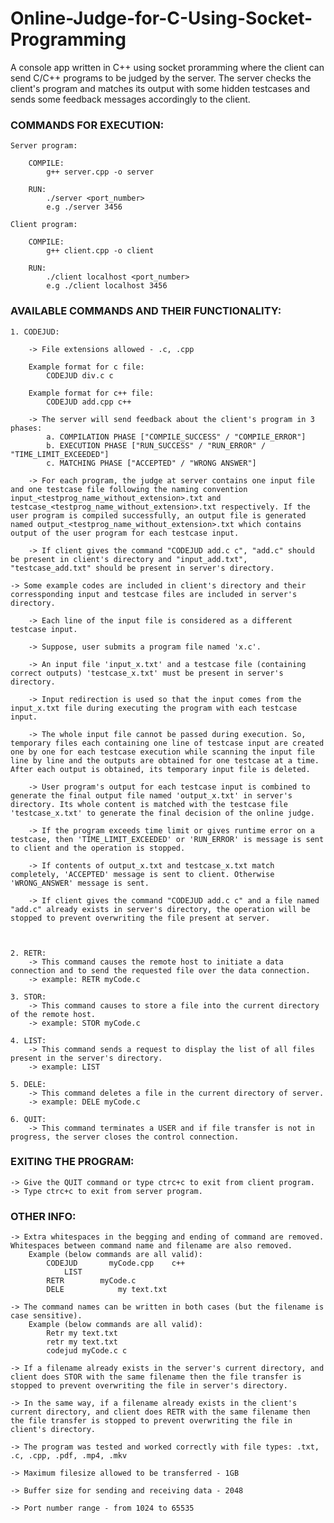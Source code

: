 # Online-Judge-for-C-Using-Socket-Programming

A console app written in C++ using socket proramming where the client can send C/C++ programs to be judged by the server. 
The server checks the client's program and matches its output with some hidden testcases and sends some feedback messages accordingly to the client.


### COMMANDS FOR EXECUTION:

	Server program:

		COMPILE: 
			g++ server.cpp -o server

		RUN:
			./server <port_number>
			e.g ./server 3456

	Client program:

		COMPILE: 
			g++ client.cpp -o client

		RUN:
			./client localhost <port_number>
			e.g ./client localhost 3456
	
			

			
### AVAILABLE COMMANDS AND THEIR FUNCTIONALITY:

	1. CODEJUD:
	
		-> File extensions allowed - .c, .cpp

		Example format for c file:
		    CODEJUD div.c c
		
		Example format for c++ file:
		    CODEJUD add.cpp c++
		    
		-> The server will send feedback about the client's program in 3 phases:
			a. COMPILATION PHASE ["COMPILE_SUCCESS" / "COMPILE_ERROR"]
			b. EXECUTION PHASE ["RUN_SUCCESS" / "RUN_ERROR" / "TIME_LIMIT_EXCEEDED"]
			c. MATCHING PHASE ["ACCEPTED" / "WRONG ANSWER"]

		-> For each program, the judge at server contains one input file and one testcase file following the naming convention input_<testprog_name_without_extension>.txt and testcase_<testprog_name_without_extension>.txt respectively. If the user program is compiled successfully, an output file is generated named output_<testprog_name_without_extension>.txt which contains output of the user program for each testcase input.
		
		-> If client gives the command "CODEJUD add.c c", "add.c" should be present in client's directory and "input_add.txt", "testcase_add.txt" should be present in server's directory.
    
    -> Some example codes are included in client's directory and their corressponding input and testcase files are included in server's directory.
		
		-> Each line of the input file is considered as a different testcase input.

		-> Suppose, user submits a program file named 'x.c'.
		
		-> An input file 'input_x.txt' and a testcase file (containing correct outputs) 'testcase_x.txt' must be present in server's directory.
		
		-> Input redirection is used so that the input comes from the input_x.txt file during executing the program with each testcase input. 
			
		-> The whole input file cannot be passed during execution. So, temporary files each containing one line of testcase input are created one by one for each testcase execution while scanning the input file line by line and the outputs are obtained for one testcase at a time. After each output is obtained, its temporary input file is deleted. 
			
		-> User program's output for each testcase input is combined to generate the final output file named 'output_x.txt' in server's directory. Its whole content is matched with the testcase file 'testcase_x.txt' to generate the final decision of the online judge.

		-> If the program exceeds time limit or gives runtime error on a testcase, then 'TIME_LIMIT_EXCEEDED' or 'RUN_ERROR' is message is sent to client and the operation is stopped.
		
		-> If contents of output_x.txt and testcase_x.txt match completely, 'ACCEPTED' message is sent to client. Otherwise 'WRONG_ANSWER' message is sent.

		-> If client gives the command "CODEJUD add.c c" and a file named "add.c" already exists in server's directory, the operation will be stopped to prevent overwriting the file present at server.
		
		

	2. RETR: 
		-> This command causes the remote host to initiate a data connection and to send the requested file over the data connection.
		-> example: RETR myCode.c
	
	3. STOR: 
		-> This command causes to store a file into the current directory of the remote host.
		-> example: STOR myCode.c
	
	4. LIST: 
		-> This command sends a request to display the list of all files present in the server's directory.
		-> example: LIST
		
	5. DELE: 
		-> This command deletes a file in the current directory of server.
		-> example: DELE myCode.c
		
	6. QUIT: 
		-> This command terminates a USER and if file transfer is not in progress, the server closes the control connection.
		
		
    

### EXITING THE PROGRAM:
    -> Give the QUIT command or type ctrc+c to exit from client program.
    -> Type ctrc+c to exit from server program.




### OTHER INFO:

    -> Extra whitespaces in the begging and ending of command are removed. Whitespaces between command name and filename are also removed.
		Example (below commands are all valid):
		    CODEJUD       myCode.cpp    c++
		        LIST    
		    RETR        myCode.c
		    DELE            my text.txt    
    
    -> The command names can be written in both cases (but the filename is case sensitive).
		Example (below commands are all valid):
		    Retr my text.txt   
		    retr my text.txt
		    codejud myCode.c c
 
    -> If a filename already exists in the server's current directory, and client does STOR with the same filename then the file transfer is stopped to prevent overwriting the file in server's directory. 
    
    -> In the same way, if a filename already exists in the client's current directory, and client does RETR with the same filename then the file transfer is stopped to prevent overwriting the file in client's directory.
    
    -> The program was tested and worked correctly with file types: .txt, .c, .cpp, .pdf, .mp4, .mkv

    -> Maximum filesize allowed to be transferred - 1GB 

    -> Buffer size for sending and receiving data - 2048

    -> Port number range - from 1024 to 65535
    
    
    
    
    
    
    
